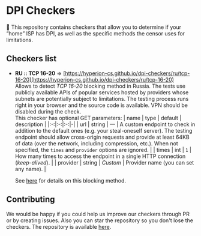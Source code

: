# DPI Checkers
🚀 This repository contains checkers that allow you to determine if your “home” ISP has DPI, as well as the specific methods the censor uses for limitations.

## Checkers list
- **RU :: TCP 16-20** => [https://hyperion-cs.github.io/dpi-checkers/ru/tcp-16-20](https://hyperion-cs.github.io/dpi-checkers/ru/tcp-16-20)<br>
  Allows to detect _TCP 16-20_ blocking method in Russia. The tests use publicly available APIs of popular services hosted by providers whose subnets are potentially subject to limitations. The testing process runs right in your browser and the source code is available. VPN should be disabled during the check.<br>
  This checker has optional GET parameters:
  | name | type |	default	| description |
  |:-:|:-:|:-:|-|
  | url | string | — | A custom endpoint to check in addition to the default ones (e.g. your steal-oneself server). The testing endpoint should allow cross-origin requests and provide at least 64KB of data (over the network, including compression, etc.). When not specified, the `times` and `provider` options are ignored. |
  | times | int | `1` | How many times to access the endpoint in a single HTTP connection (_keep-alived_). |
  | provider | string | _Custom_ | Provider name (you can set any name). |

  See [here](https://github.com/net4people/bbs/issues/490) for details on this blocking method.

## Contributing
We would be happy if you could help us improve our checkers through PR or by creating issues.
Also you can star the repository so you don't lose the checkers.
The repository is available [here](https://github.com/hyperion-cs/dpi-checkers).
